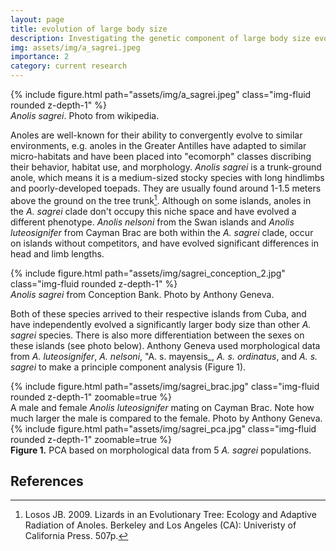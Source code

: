```yaml
---
layout: page
title: evolution of large body size
description: Investigating the genetic component of large body size evolution in the <em>Anolis sagrei</em> clade
img: assets/img/a_sagrei.jpeg
importance: 2
category: current research
---
```


<div class="row mt-3">
    <div class="col-sm mt-3 mt-md-0">
        {% include figure.html path="assets/img/a_sagrei.jpeg" class="img-fluid rounded z-depth-1" %}
    </div>
</div>
<div class="caption">
    <em>Anolis sagrei</em>. Photo from wikipedia.
</div>

Anoles are well-known for their ability to convergently evolve to similar environments, e.g. anoles in the Greater Antilles have adapted to similar micro-habitats and have been placed into "ecomorph" classes discribing their behavior, habitat use, and morphology. 
_Anolis sagrei_ is a trunk-ground anole, which means it is a medium-sized stocky species with long hindlimbs and poorly-developed toepads. They are usually found around 1-1.5 meters above the ground on the tree trunk[^1]. Although on some islands, anoles in the _A. 
sagrei_ clade don't occupy this niche space and have evolved a different phenotype. _Anolis nelsoni_ from the Swan islands and _Anolis luteosignifer_ from Cayman Brac are both within the _A. sagrei_ clade, occur on islands without competitors, and have evolved 
significant differences in head and limb lengths. 

<div class="row mt-3">
    <div class="col-sm mt-3 mt-md-0">
        {% include figure.html path="assets/img/sagrei_conception_2.jpg" class="img-fluid rounded z-depth-1" %}
    </div>
</div>
<div class="caption">
    <em>Anolis sagrei</em> from Conception Bank. Photo by Anthony Geneva.
</div>

Both of these species arrived to their respective islands from Cuba, and have independently evolved a significantly larger body size than other _A. sagrei_ species. There is also more differentiation between the sexes on these islands (see photo below). Anthony 
Geneva  used morphological data from _A. luteosignifer_, _A. nelsoni_, "A. s. mayensis_, _A. s. ordinatus_, and _A. s. sagrei_ to make a principle component analysis (Figure 1). 

<div class="row mt-3">
    <div class="col-sm mt-3 mt-md-0">
        {% include figure.html path="assets/img/sagrei_brac.jpg" class="img-fluid rounded z-depth-1" zoomable=true %}
    </div>
</div>
<div class="caption">
    A male and female <em>Anolis luteosignifer</em> mating on Cayman Brac. Note how much larger the male is compared to the female. Photo by Anthony Geneva.
</div>

<div class="row mt-3">
    <div class="col-sm mt-3 mt-md-0">
        {% include figure.html path="assets/img/sagrei_pca.jpg" class="img-fluid rounded z-depth-1" zoomable=true %}
    </div>
</div>
<div class="caption">
    <b>Figure 1.</b> PCA based on morphological data from 5 <em>A. sagrei</em> populations. 
</div>

## References
[^1]: Losos JB. 2009. Lizards in an Evolutionary Tree: Ecology and Adaptive Radiation of Anoles. Berkeley and Los Angeles (CA): Univeristy of California Press. 507p.
